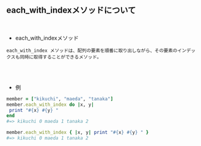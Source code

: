 ## each_with_indexメソッドについて 
<br>

- each_with_indexメソッド 
```
each_with_index メソッドは、配列の要素を順番に取り出しながら、その要素のインデックスも同時に取得することができるメソッド。
```
<br>
<br>

- 例  
```rb
member = ["kikuchi", "maeda", "tanaka"]
member.each_with_index do |x, y|
 print "#{x} #{y} "
end
#=> kikuchi 0 maeda 1 tanaka 2

member.each_with_index { |x, y| print "#{x} #{y} " }
#=> kikuchi 0 maeda 1 tanaka 2
```